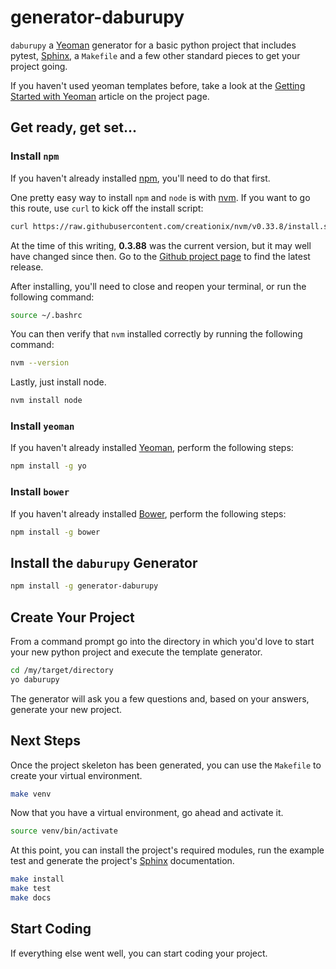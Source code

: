 # generator-daburupy
`daburupy` a [Yeoman](http://yeoman.io) generator for a basic python project that includes pytest, [Sphinx](http://www.sphinx-doc.org/en/master/), a `Makefile` and a few other standard pieces to get your project going.

If you haven't used yeoman templates before, take a look at the [Getting Started with Yeoman](http://yeoman.io/learning/) article on the project page.

## Get ready, get set...

### Install `npm`
If you haven't already installed [npm](https://www.npmjs.com/get-npm), you'll need to do that first.  

One pretty easy way to install `npm` and `node` is with [nvm](http://nodesource.com/blog/installing-node-js-tutorial-using-nvm-on-mac-os-x-and-ubuntu/).  If you want to go this route, use `curl` to kick off the install script:

```bash
curl https://raw.githubusercontent.com/creationix/nvm/v0.33.8/install.sh | bash
```
At the time of this writing, **0.3.88** was the current version, but it may well have changed since then.  Go to the [Github project page](https://github.com/creationix/nvm/releases) to find the latest release.

After installing, you'll need to close and reopen your terminal, or run the following command:

```bash
source ~/.bashrc
```

You can then verify that `nvm` installed correctly by running the following command:

```bash
nvm --version
```

Lastly, just install node.

```bash
nvm install node
```


### Install `yeoman`
If you haven't already installed  [Yeoman](http://yeoman.io/learning/), perform the following steps:

```bash
npm install -g yo
```

### Install `bower`
If you haven't already installed  [Bower](https://bower.io/), perform the following steps:

```bash
npm install -g bower
```

## Install the `daburupy` Generator

```bash
npm install -g generator-daburupy
```

## Create Your Project

From a command prompt go into the directory in which you'd love to start your new python project and execute the template generator.

```bash
cd /my/target/directory
yo daburupy
```

The generator will ask you a few questions and, based on your answers, generate your new project.

## Next Steps

Once the project skeleton has been generated, you can use the `Makefile` to create your virtual environment.

```bash
make venv
```
Now that you have a virtual environment, go ahead and activate it.

```bash
source venv/bin/activate
```

At this point, you can install the project's required modules, run the example test and generate the project's [Sphinx](http://www.sphinx-doc.org/en/master/) documentation.

```bash
make install
make test
make docs
```

## Start Coding

If everything else went well, you can start coding your project.